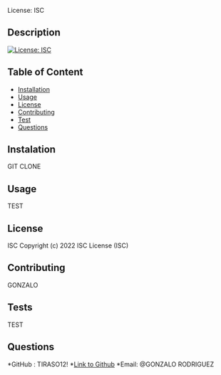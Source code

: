 License: ISC
## Description

[![License: ISC](https://img.shields.io/badge/License-ISC-blue.svg)](https://opensource.org/licenses/ISC)

## Table of Content
- [Installation](#installation)
- [Usage](#usage)
- [License](#License)
- [Contributing](#contributing)
- [Test](#test)
- [Questions](#questions)

## Instalation
GIT CLONE

## Usage
TEST
## License
ISC Copyright (c) 2022
ISC License (ISC)

## Contributing
GONZALO

## Tests
TEST

## Questions

*GitHub : TIRASO12!
*[Link to Github](https://github.com/Tiraso12/Readme-generator)
*Email: @GONZALO RODRIGUEZ
